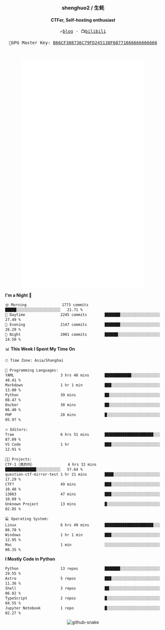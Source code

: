 <h3 align="center"> shenghuo2 / 生蚝 </h3>
<h4 align="center" >CTFer, Self-hosting enthusiast</h3>


<p align="center">
  <samp>
    ✍️<a href="https://blog.shenghuo2.top/">blog</a> -
    📺<a href="https://space.bilibili.com/85894935">bilibili</a>
  </samp>
</p>
<p align="center">
  <samp>
     🔐GPG Master Key: <a align="center" href="https://github.com/shenghuo2.gpg">B66CF308736C79FD245138F68771666666666666</a>
  </samp>
</p>
<br>
<p align="center">
  <a href="https://github.com/shenghuo2">
    <img width="400" align="top" src="https://github.com/shenghuo2/shenghuo2/blob/main/metrics.left.svg" />
  </a>
  <a href="https://github.com/shenghuo2">
    <img width="400" align="top" src="https://github.com/shenghuo2/shenghuo2/blob/main/metrics.right.svg" />
  </a>
</p>


<!--START_SECTION:waka-->
**I'm a Night 🦉** 

```text
🌞 Morning                1773 commits        █████░░░░░░░░░░░░░░░░░░░░   21.71 % 
🌆 Daytime                2245 commits        ███████░░░░░░░░░░░░░░░░░░   27.49 % 
🌃 Evening                2147 commits        ███████░░░░░░░░░░░░░░░░░░   26.29 % 
🌙 Night                  2001 commits        ██████░░░░░░░░░░░░░░░░░░░   24.50 % 
```


📊 **This Week I Spent My Time On** 

```text
🕑︎ Time Zone: Asia/Shanghai

💬 Programming Languages: 
YAML                     3 hrs 48 mins       ████████████░░░░░░░░░░░░░   48.41 % 
Markdown                 1 hr 1 min          ███░░░░░░░░░░░░░░░░░░░░░░   13.00 % 
Python                   39 mins             ██░░░░░░░░░░░░░░░░░░░░░░░   08.47 % 
Docker                   30 mins             ██░░░░░░░░░░░░░░░░░░░░░░░   06.40 % 
PHP                      28 mins             █░░░░░░░░░░░░░░░░░░░░░░░░   05.97 % 

🔥 Editors: 
Trae                     6 hrs 51 mins       ██████████████████████░░░   87.09 % 
VS Code                  1 hr                ███░░░░░░░░░░░░░░░░░░░░░░   12.91 % 

🐱‍💻 Projects: 
CTF-1（真的吗）               4 hrs 32 mins       ██████████████░░░░░░░░░░░   57.64 % 
question-ctf-mirror-test 1 hr 21 mins        ████░░░░░░░░░░░░░░░░░░░░░   17.29 % 
CTF?                     49 mins             ███░░░░░░░░░░░░░░░░░░░░░░   10.48 % 
13083                    47 mins             ███░░░░░░░░░░░░░░░░░░░░░░   10.09 % 
Unknown Project          13 mins             █░░░░░░░░░░░░░░░░░░░░░░░░   02.85 % 

💻 Operating System: 
Linux                    6 hrs 49 mins       ██████████████████████░░░   86.70 % 
Windows                  1 hr 1 min          ███░░░░░░░░░░░░░░░░░░░░░░   12.95 % 
Mac                      1 min               ░░░░░░░░░░░░░░░░░░░░░░░░░   00.35 % 
```

**I Mostly Code in Python** 

```text
Python                   13 repos            ███████░░░░░░░░░░░░░░░░░░   29.55 % 
Astro                    5 repos             ███░░░░░░░░░░░░░░░░░░░░░░   11.36 % 
Shell                    3 repos             ██░░░░░░░░░░░░░░░░░░░░░░░   06.82 % 
TypeScript               2 repos             █░░░░░░░░░░░░░░░░░░░░░░░░   04.55 % 
Jupyter Notebook         1 repo              █░░░░░░░░░░░░░░░░░░░░░░░░   02.27 % 
```




<!--END_SECTION:waka-->


<div align="center">
  <picture>
    <source media="(prefers-color-scheme: dark)" srcset="https://gist.githubusercontent.com/shenghuo2/bfce20b14ab0484cef03bae6e60e0b3a/raw/github-snake-dark.svg" />
    <source media="(prefers-color-scheme: light)" srcset="https://gist.githubusercontent.com/shenghuo2/bfce20b14ab0484cef03bae6e60e0b3a/raw/github-snake.svg" />
    <img alt="github-snake" src="https://gist.githubusercontent.com/shenghuo2/bfce20b14ab0484cef03bae6e60e0b3a/raw/github-snake.svg" />
  </picture>
</div>

<!--
**shenghuo2/shenghuo2** is a ✨ _special_ ✨ repository because its `README.md` (this file) appears on your GitHub profile.

Here are some ideas to get you started:

- 🔭 I’m currently working on ...
- 🌱 I’m currently learning ...
- 👯 I’m looking to collaborate on ...
- 🤔 I’m looking for help with ...
- 💬 Ask me about ...
- 📫 How to reach me: ...
- 😄 Pronouns: ...
- ⚡ Fun fact: ...
-->
